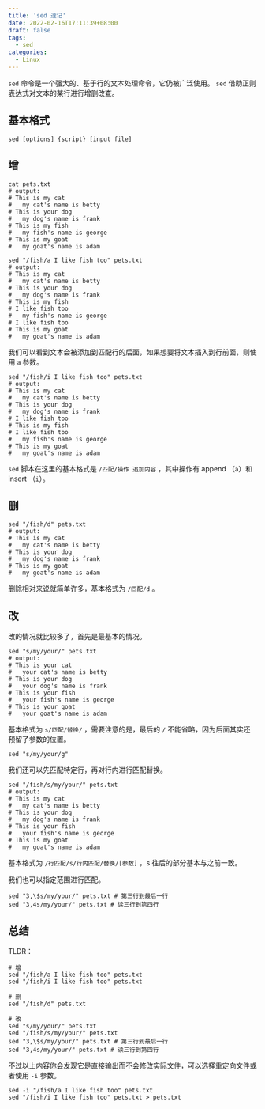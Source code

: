 ```yaml
---
title: 'sed 速记'
date: 2022-02-16T17:11:39+08:00
draft: false
tags:
  - sed 
categories:
  - Linux
---
```


`sed` 命令是一个强大的、基于行的文本处理命令，它仍被广泛使用。 `sed` 借助正则表达式对文本的某行进行增删改查。

## 基本格式

```
sed [options] {script} [input file]
```

## 增

```shell
cat pets.txt
# output:
# This is my cat
#   my cat's name is betty
# This is your dog
#   my dog's name is frank
# This is my fish
#   my fish's name is george
# This is my goat
#   my goat's name is adam

sed "/fish/a I like fish too" pets.txt
# output:
# This is my cat
#   my cat's name is betty
# This is your dog
#   my dog's name is frank
# This is my fish
# I like fish too
#   my fish's name is george
# I like fish too
# This is my goat
#   my goat's name is adam
```

我们可以看到文本会被添加到匹配行的后面，如果想要将文本插入到行前面，则使用 `a` 参数。

```shell
sed "/fish/i I like fish too" pets.txt
# output:
# This is my cat
#   my cat's name is betty
# This is your dog
#   my dog's name is frank
# I like fish too
# This is my fish
# I like fish too
#   my fish's name is george
# This is my goat
#   my goat's name is adam
```

`sed` 脚本在这里的基本格式是 `/匹配/操作 追加内容` ，其中操作有 append （`a`）和 insert （`i`）。

## 删

```shell
sed "/fish/d" pets.txt
# output:
# This is my cat
#   my cat's name is betty
# This is your dog
#   my dog's name is frank
# This is my goat
#   my goat's name is adam
```

删除相对来说就简单许多，基本格式为 `/匹配/d` 。

## 改

改的情况就比较多了，首先是最基本的情况。

```shell
sed "s/my/your/" pets.txt
# output:
# This is your cat
#   your cat's name is betty
# This is your dog
#   your dog's name is frank
# This is your fish
#   your fish's name is george
# This is your goat
#   your goat's name is adam
```

基本格式为 `s/匹配/替换/` ，需要注意的是，最后的 `/` 不能省略，因为后面其实还预留了参数的位置。

```shell
sed "s/my/your/g"
```

我们还可以先匹配特定行，再对行内进行匹配替换。

```shell
sed "/fish/s/my/your/" pets.txt
# output:
# This is my cat
#   my cat's name is betty
# This is your dog
#   my dog's name is frank
# This is your fish
#   your fish's name is george
# This is my goat
#   my goat's name is adam
```

基本格式为 `/行匹配/s/行内匹配/替换/[参数]` ，s 往后的部分基本与之前一致。

我们也可以指定范围进行匹配。

```shell
sed "3,\$s/my/your/" pets.txt # 第三行到最后一行
sed "3,4s/my/your/" pets.txt # 读三行到第四行
```

## 总结

TLDR：

```shell
# 增
sed "/fish/a I like fish too" pets.txt
sed "/fish/i I like fish too" pets.txt

# 删
sed "/fish/d" pets.txt

# 改
sed "s/my/your/" pets.txt
sed "/fish/s/my/your/" pets.txt
sed "3,\$s/my/your/" pets.txt # 第三行到最后一行
sed "3,4s/my/your/" pets.txt # 读三行到第四行
```

不过以上内容你会发现它是直接输出而不会修改实际文件，可以选择重定向文件或者使用 `-i` 参数。

```shell
sed -i "/fish/a I like fish too" pets.txt
sed "/fish/i I like fish too" pets.txt > pets.txt
```
